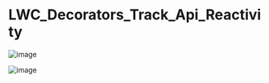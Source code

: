 # LWC_Decorators_Track_Api_Reactivity

![image](https://github.com/user-attachments/assets/014e1117-5113-4500-ac5d-1b19f47420cf)

![image](https://github.com/user-attachments/assets/e5a027c4-d80e-40fb-a732-077c71abd1ef)
